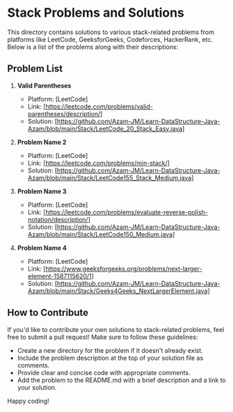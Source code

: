 # Stack Problems and Solutions

This directory contains solutions to various stack-related problems from platforms like LeetCode, GeeksforGeeks, Codeforces, HackerRank, etc.
Below is a list of the problems along with their descriptions:

## Problem List

1. **Valid Parentheses**
   - Platform: [LeetCode]
   - Link: [https://leetcode.com/problems/valid-parentheses/description/]
   - Solution: [https://github.com/Azam-JM/Learn-DataStructure-Java-Azam/blob/main/Stack/LeetCode_20_Stack_Easy.java]

2. **Problem Name 2**
   - Platform: [LeetCode]
   - Link: [https://leetcode.com/problems/min-stack/]
   - Solution: [https://github.com/Azam-JM/Learn-DataStructure-Java-Azam/blob/main/Stack/LeetCode155_Stack_Medium.java]
  
3. **Problem Name 3**
   - Platform: [LeetCode]
   - Link: [https://leetcode.com/problems/evaluate-reverse-polish-notation/description/]
   - Solution: [https://github.com/Azam-JM/Learn-DataStructure-Java-Azam/blob/main/Stack/LeetCode150_Medium.java]
  
4. **Problem Name 4**
   - Platform: [LeetCode]
   - Link: [https://www.geeksforgeeks.org/problems/next-larger-element-1587115620/1]
   - Solution: [https://github.com/Azam-JM/Learn-DataStructure-Java-Azam/blob/main/Stack/Geeks4Geeks_NextLargerElement.java]
  
## How to Contribute

If you'd like to contribute your own solutions to stack-related problems, feel free to submit a pull request! Make sure to follow these guidelines:

- Create a new directory for the problem if it doesn't already exist.
- Include the problem description at the top of your solution file as comments.
- Provide clear and concise code with appropriate comments.
- Add the problem to the README.md with a brief description and a link to your solution.

Happy coding!

